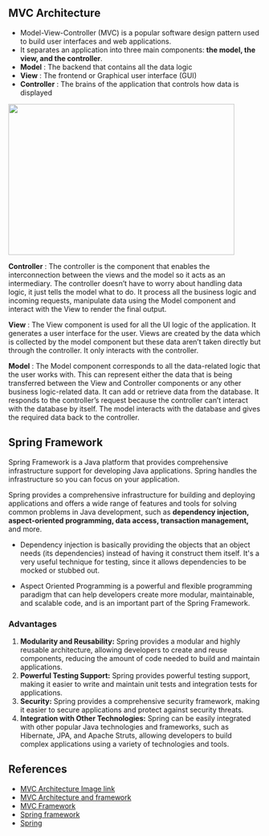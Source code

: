 <h2>MVC Architecture</h2>


- Model-View-Controller (MVC) is a popular software design pattern used to build user interfaces and web applications. 
- It separates an application into three main components: **the model, the view, and the controller**.
- **Model** : The backend that contains all the data logic
- **View** : The frontend or Graphical user interface (GUI)
- **Controller** : The brains of the application that controls how data is displayed



<img src="https://www.freecodecamp.org/news/content/images/2021/04/MVC3.png" width="450" height="300" />

**Controller** : The controller is the component that enables the interconnection between the views and the model so it acts as an intermediary. The controller doesn’t have to worry about handling data logic, it just tells the model what to do. It process all the business logic and incoming requests, manipulate data using the Model component and interact with the View to render the final output.

**View** : The View component is used for all the UI logic of the application. It generates a user interface for the user. Views are created by the data which is collected by the model component but these data aren’t taken directly but through the controller. It only interacts with the controller.

**Model** : The Model component corresponds to all the data-related logic that the user works with. This can represent either the data that is being transferred between the View and Controller components or any other business logic-related data. It can add or retrieve data from the database. It responds to the controller’s request because the controller can’t interact with the database by itself. The model interacts with the database and gives the required data back to the controller.


<h2>Spring Framework</h2>

Spring Framework is a Java platform that provides comprehensive infrastructure support for developing Java applications. Spring handles the infrastructure so you can focus on your application.

Spring provides a comprehensive infrastructure for building and deploying applications and offers a wide range of features and tools for solving common problems in Java development, such as **dependency injection, aspect-oriented programming, data access, transaction management,** and more.
 - Dependency injection is basically providing the objects that an object needs (its dependencies) instead of having it construct them itself. It's a very useful technique for testing, since it allows dependencies to be mocked or stubbed out.

 - Aspect Oriented Programming is a powerful and flexible programming paradigm that can help developers create more modular, maintainable, and scalable code, and is an important part of the Spring Framework.
<h3>Advantages</h3>


1. **Modularity and Reusability:** Spring provides a modular and highly reusable architecture, allowing developers to create and reuse components, reducing the amount of code needed to build and maintain applications.
2. **Powerful Testing Support:** Spring provides powerful testing support, making it easier to write and maintain unit tests and integration tests for applications.
3. **Security:** Spring provides a comprehensive security framework, making it easier to secure applications and protect against security threats.
4. **Integration with Other Technologies:** Spring can be easily integrated with other popular Java technologies and frameworks, such as Hibernate, JPA, and Apache Struts, allowing developers to build complex applications using a variety of technologies and tools.


<h2>References</h2>

- [MVC Architecture Image link](https://www.freecodecamp.org/news/content/images/2021/04/MVC3.png)
- [MVC Architecture and framework](https://www.freecodecamp.org/news/the-model-view-controller-pattern-mvc-architecture-and-frameworks-explained/)
- [MVC Framework](https://www.geeksforgeeks.org/mvc-framework-introduction/)
- [Spring framework](https://docs.spring.io/spring-framework/docs/3.2.x/spring-framework-reference/html/overview.html)
- [Spring](https://stackoverflow.com/questions/130794/what-is-dependency-injection?page=1&tab=scoredesc#tab-top)
